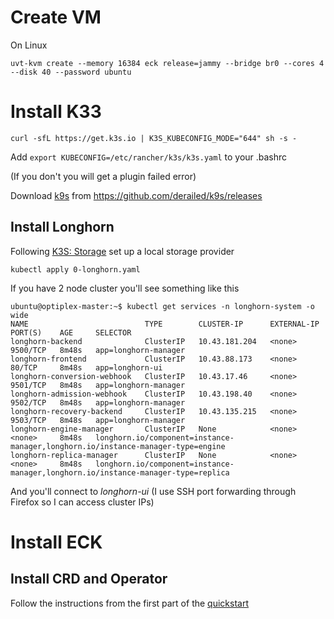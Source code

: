 # Create VM

On Linux

```
uvt-kvm create --memory 16384 eck release=jammy --bridge br0 --cores 4 --disk 40 --password ubuntu
```

# Install K33

```
curl -sfL https://get.k3s.io | K3S_KUBECONFIG_MODE="644" sh -s -
```

Add `export KUBECONFIG=/etc/rancher/k3s/k3s.yaml` to your .bashrc

(If you don't you will get a plugin failed error)

Download [k9s](https://k9scli.io/) from https://github.com/derailed/k9s/releases

## Install Longhorn

Following [K3S: Storage](https://docs.k3s.io/storage) set up a local storage provider

```
kubectl apply 0-longhorn.yaml 
```
If you have 2 node cluster you'll see something like this

```
ubuntu@optiplex-master:~$ kubectl get services -n longhorn-system -o wide
NAME                          TYPE        CLUSTER-IP      EXTERNAL-IP   PORT(S)    AGE     SELECTOR
longhorn-backend              ClusterIP   10.43.181.204   <none>        9500/TCP   8m48s   app=longhorn-manager
longhorn-frontend             ClusterIP   10.43.88.173    <none>        80/TCP     8m48s   app=longhorn-ui
longhorn-conversion-webhook   ClusterIP   10.43.17.46     <none>        9501/TCP   8m48s   app=longhorn-manager
longhorn-admission-webhook    ClusterIP   10.43.198.40    <none>        9502/TCP   8m48s   app=longhorn-manager
longhorn-recovery-backend     ClusterIP   10.43.135.215   <none>        9503/TCP   8m48s   app=longhorn-manager
longhorn-engine-manager       ClusterIP   None            <none>        <none>     8m48s   longhorn.io/component=instance-manager,longhorn.io/instance-manager-type=engine
longhorn-replica-manager      ClusterIP   None            <none>        <none>     8m48s   longhorn.io/component=instance-manager,longhorn.io/instance-manager-type=replica
```

And you'll connect to *longhorn-ui* (I use SSH port forwarding through Firefox so I can access cluster IPs)

# Install ECK

## Install CRD and Operator

Follow the instructions from the first part of the [quickstart](https://www.elastic.co/guide/en/cloud-on-k8s/current/k8s-deploy-eck.html)




